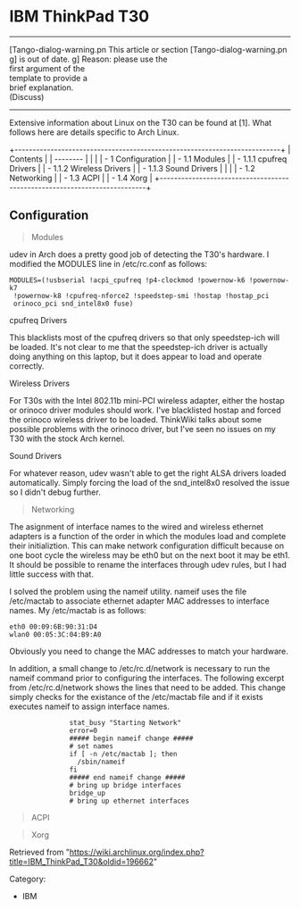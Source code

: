 IBM ThinkPad T30
================

  ------------------------ ------------------------ ------------------------
  [Tango-dialog-warning.pn This article or section  [Tango-dialog-warning.pn
  g]                       is out of date.          g]
                           Reason: please use the   
                           first argument of the    
                           template to provide a    
                           brief explanation.       
                           (Discuss)                
  ------------------------ ------------------------ ------------------------

Extensive information about Linux on the T30 can be found at [1]. What
follows here are details specific to Arch Linux.

+--------------------------------------------------------------------------+
| Contents                                                                 |
| --------                                                                 |
|                                                                          |
| -   1 Configuration                                                      |
|     -   1.1 Modules                                                      |
|         -   1.1.1 cpufreq Drivers                                        |
|         -   1.1.2 Wireless Drivers                                       |
|         -   1.1.3 Sound Drivers                                          |
|                                                                          |
|     -   1.2 Networking                                                   |
|     -   1.3 ACPI                                                         |
|     -   1.4 Xorg                                                         |
+--------------------------------------------------------------------------+

Configuration
-------------

> Modules

udev in Arch does a pretty good job of detecting the T30's hardware. I
modified the MODULES line in /etc/rc.conf as follows:

    MODULES=(!usbserial !acpi_cpufreq !p4-clockmod !powernow-k6 !powernow-k7
     !powernow-k8 !cpufreq-nforce2 !speedstep-smi !hostap !hostap_pci 
     orinoco_pci snd_intel8x0 fuse)

cpufreq Drivers

This blacklists most of the cpufreq drivers so that only speedstep-ich
will be loaded. It's not clear to me that the speedstep-ich driver is
actually doing anything on this laptop, but it does appear to load and
operate correctly.

Wireless Drivers

For T30s with the Intel 802.11b mini-PCI wireless adapter, either the
hostap or orinoco driver modules should work. I've blacklisted hostap
and forced the orinoco wireless driver to be loaded. ThinkWiki talks
about some possible problems with the orinoco driver, but I've seen no
issues on my T30 with the stock Arch kernel.

Sound Drivers

For whatever reason, udev wasn't able to get the right ALSA drivers
loaded automatically. Simply forcing the load of the snd_intel8x0
resolved the issue so I didn't debug further.

> Networking

The asignment of interface names to the wired and wireless ethernet
adapters is a function of the order in which the modules load and
complete their initializtion. This can make network configuration
difficult because on one boot cycle the wireless may be eth0 but on the
next boot it may be eth1. It should be possible to rename the interfaces
through udev rules, but I had little success with that.

I solved the problem using the nameif utility. nameif uses the file
/etc/mactab to associate ethernet adapter MAC addresses to interface
names. My /etc/mactab is as follows:

    eth0 00:09:6B:90:31:D4
    wlan0 00:05:3C:04:B9:A0

Obviously you need to change the MAC addresses to match your hardware.

In addition, a small change to /etc/rc.d/network is necessary to run the
nameif command prior to configuring the interfaces. The following
excerpt from /etc/rc.d/network shows the lines that need to be added.
This change simply checks for the existance of the /etc/mactab file and
if it exists executes nameif to assign interface names.

                   stat_busy "Starting Network"
                   error=0
                   ##### begin nameif change #####
                   # set names
                   if [ -n /etc/mactab ]; then
                     /sbin/nameif
                   fi
                   ##### end nameif change #####
                   # bring up bridge interfaces
                   bridge_up
                   # bring up ethernet interfaces

> ACPI

> Xorg

Retrieved from
"https://wiki.archlinux.org/index.php?title=IBM_ThinkPad_T30&oldid=196662"

Category:

-   IBM
